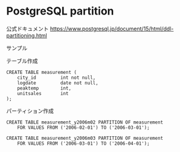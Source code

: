 # PostgreSQL partition 


公式ドキュメント
https://www.postgresql.jp/document/15/html/ddl-partitioning.html


サンプル

テーブル作成
```
CREATE TABLE measurement (
    city_id         int not null,
    logdate         date not null,
    peaktemp        int,
    unitsales       int
);
```


パーティション作成
```
CREATE TABLE measurement_y2006m02 PARTITION OF measurement
    FOR VALUES FROM ('2006-02-01') TO ('2006-03-01');

CREATE TABLE measurement_y2006m03 PARTITION OF measurement
    FOR VALUES FROM ('2006-03-01') TO ('2006-04-01');
```


<!--stackedit_data:
eyJoaXN0b3J5IjpbMTMzMjExMTIyN119
-->